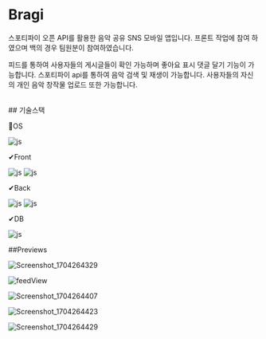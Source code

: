 # Bragi

스포티파이 오픈 API를 활용한 음악 공유 SNS 모바일 앱입니다.
프론트 작업에 참여 하였으며 백의 경우 팀원분이 참여하였습니다.

피드를 통하여 사용자들의 게시글들이 확인 가능하며 좋아요 표시 댓글 달기 기능이 가능합니다.
스포티파이 api를 통하여 음악 검색 및 재생이 가능합니다.
사용자들의 자신의 개인 음악 창작물 업로드 또한 가능합니다.


<br>
## 기술스택


📱OS

![js](https://img.shields.io/badge/Android-3DDC84?style=for-the-badge&logo=android&logoColor=white)

✔Front

![js](https://img.shields.io/badge/TypeScript-007ACC?style=for-the-badge&logo=typescript&logoColor=white)
![js](https://img.shields.io/badge/React_Native-20232A?style=for-the-badge&logo=react&logoColor=61DAFB)

✔Back

![js](https://img.shields.io/badge/Java-ED8B00?style=for-the-badge&logo=openjdk&logoColor=white)
![js](https://img.shields.io/badge/Spring-6DB33F?style=for-the-badge&logo=spring&logoColor=white)

✔DB

![js](https://img.shields.io/badge/PostgreSQL-316192?style=for-the-badge&logo=postgresql&logoColor=white)


##Previews

![Screenshot_1704264329](https://github.com/kjm9547/Bragi/assets/50660458/abd6dc04-7873-4004-9000-cf670a3588c6)


![feedView](https://github.com/kjm9547/Bragi/assets/50660458/afbaea62-3166-40cc-9133-559461bdfde0)


![Screenshot_1704264407](https://github.com/kjm9547/Bragi/assets/50660458/ebdd1af5-5a8f-41a3-952c-9823ff0e2a52)

![Screenshot_1704264423](https://github.com/kjm9547/Bragi/assets/50660458/73c509ac-bf10-4e56-9298-4b40788d87ad)


![Screenshot_1704264429](https://github.com/kjm9547/Bragi/assets/50660458/ac61a3d9-f491-447a-9e27-2f2afc712ba6)
